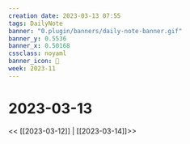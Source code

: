 ```yaml
---
creation date: 2023-03-13 07:55
tags: DailyNote
banner: "0.plugin/banners/daily-note-banner.gif"
banner_y: 0.5536
banner_x: 0.50168
cssclass: noyaml
banner_icon: 💌
week: 2023-11
---
```


# 2023-03-13

<< [[2023-03-12]] | [[2023-03-14]]>>


